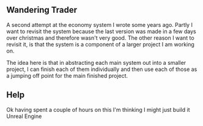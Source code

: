 ## Wandering Trader  
A second attempt at the economy system I wrote some years ago. Partly I want to revisit the system because the last version was made in a few days over christmas and therefore wasn't very good. The other reason I want to revisit it, is that the system is a component of a larger project I am working on.  

The idea here is that in abstracting each main system out into a smaller project, I can finish each of them individually and then use each of those as a jumping off point for the main finished project.

## Help  
Ok having spent a couple of hours on this I'm thinking I might just build it Unreal Engine
